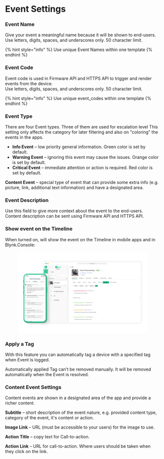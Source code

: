 # Event Settings

### Event Name

Give your event a meaningful name because it will be shown to end-users. \
Use letters, digits, spaces, and underscores only. 50 character limit.&#x20;

{% hint style="info" %}
Use unique Event Names within one template
{% endhint %}

### Event Code

Event code is used in Firmware API and HTTPS API to trigger and render events from the device.\
Use letters, digits, spaces, and underscores only. 50 character limit.&#x20;

{% hint style="info" %}
Use unique event\_codes within one template
{% endhint %}

### Event Type

There are four Event types. Three of them are used for escalation level This setting only affects the category for later filtering and also on "coloring" the events in the apps.

* **Info Event** – low priority general information. Green color is set by default.
* **Warning Event** – ignoring this event may cause the issues. Orange color is set by default.&#x20;
* **Critical Event** – immediate attention or action is required. Red color is set by default.

**Content Event** – special type of event that can provide some extra info (e.g. picture, link, additional text information) and have a designated area.

### Event Description

Use this field to give more context about the event to the end-users. Content description can be sent using Firmware API and HTTPS API.

### Show event on the Timeline

When turned on, will show the event on the Timeline in mobile apps and in Blynk.Console:

<figure><img src="../../../../.gitbook/assets/events.png" alt=""><figcaption></figcaption></figure>

### Apply a Tag

With this feature you can automatically tag a device with a specified tag when Event is logged.&#x20;

Automatically applied Tag can’t be removed manually. It will be removed automatically when the Event is resolved.

### Content Event Settings

Content events are shown in a designated area of the app and provide a richer content.

**Subtitle** – short description of the event nature, e.g. provided content type, category of the event, it's content or action.

**Image Link** – URL (must be accessible to your users) for the image to use.

**Action Title** – copy text for Call-to-action.

**Action Link** – URL for call-to-action. Where users should be taken when they click on the link.

